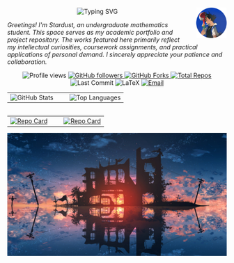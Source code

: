 <p align="center">
  <img
    src="https://readme-typing-svg.herokuapp.com?font=STXingkai&size=35&pause=1000&color=00D9F5&center=true&vCenter=true&width=800&height=70&lines=当你为错过太阳而哭泣的时候%2C你也要再错过群星了。"
    alt="Typing SVG"
  />
  <img src="images/avatar.jpg" width="70" height="70" align="right" style="margin-left: 20px;"/>
</p>

*<i>Greetings! I'm Stardust, an undergraduate mathematics student. This space serves as my academic portfolio and project repository. The works featured here primarily reflect my intellectual curiosities, coursework assignments, and practical applications of personal demand. I sincerely appreciate your patience and collaboration.</i>*

<p align="center">
  <!-- Profile Views -->
  <img src="https://komarev.com/ghpvc/?username=Stardust-math&label=Profile+Views&color=0e75b6&style=flat" alt="Profile views"/>

  <!-- Followers -->
  <a href="https://github.com/Stardust-math?tab=followers">
    <img src="https://img.shields.io/github/followers/Stardust-math?label=Followers&style=social" alt="GitHub followers"/>
  </a>

  <!-- Forks -->
  <a href="https://github.com/Stardust-math/repo/network/members">
  <img src="https://img.shields.io/github/forks/Stardust-math/Stardust-math.github.io?color=brightgreen&style=flat-square&logo=github" alt="GitHub Forks"/>
  </a>

  <!-- Repos -->
  <a href="https://github.com/Stardust-math?tab=repositories">
    <img src="https://img.shields.io/badge/dynamic/json?label=Repos&query=%24.public_repos&url=https://api.github.com/users/Stardust-math&style=flat&color=green" alt="Total Repos"/>
  </a>

  <!-- Last Commit -->
  <img src="https://img.shields.io/github/last-commit/Stardust-math/Stardust-math?style=flat-square&color=blueviolet" alt="Last Commit"/>

  <!-- LaTeX Badge -->
  <img src="https://img.shields.io/badge/LaTeX-008080?style=flat&logo=latex&logoColor=white" alt="LaTeX"/>
  
  <!-- Email -->
  <a href="mailto:stardust.math26@gmail.com">
    <img src="https://img.shields.io/badge/Email-Contact%20Me-D14836?style=flat&logo=gmail&logoColor=white" alt="Email"/>
  </a>
</p>

<div align="center">
  <table border="0" style="border-collapse: collapse; border: none; margin-bottom: 30px;">
    <tr>
      <td align="left" style="border: none; padding-right: 30px;">
        <img 
          src="https://github-readme-stats.vercel.app/api?username=Stardust-math&show_icons=true&theme=transparent" 
          alt="GitHub Stats" 
          style="height:195px;"
        />
      </td>
      <td align="left" style="border: none;">
        <img 
          src="https://github-readme-stats.vercel.app/api/top-langs/?username=Stardust-math&layout=donut&include_all_commits=true" 
          alt="Top Languages" 
          style="height:195px;"
        />
      </td>
    </tr>
  </table>
  
  <table border="0" style="border-collapse: collapse; border: none;">
    <tr>
      <td align="left" style="border: none; padding-right: 30px;">
        <a href="https://github.com/Stardust-math/Stardust-math.github.io">
          <img 
            src="https://github-readme-stats.vercel.app/api/pin/?username=Stardust-math&repo=Stardust-math.github.io" 
            alt="Repo Card" 
            style="height:120px;"
          />
        </a>
      </td>
      <td align="left" style="border: none;">
        <a href="https://github.com/Stardust-math/Reference-Answer">
          <img 
            src="https://github-readme-stats.vercel.app/api/pin/?username=Stardust-math&repo=Reference-Answer" 
            alt="Repo Card" 
            style="height:120px;"
          />
        </a>
      </td>
    </tr>
  </table>
</div>

![cover](images/cover.jpg)

